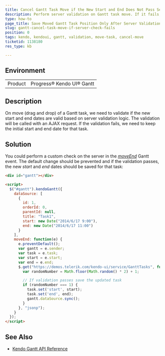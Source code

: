 ```yaml
---
title: Cancel Gantt Task Move if the New Start and End Does Not Pass Server Validation
description: Perform server validation on Gantt task move. If it fails, cancel the new start and end
type: how-to
page_title: Save Moved Gantt Task Position Only After Server Validation
slug: gantt-cancel-task-move-if-server-check-fails
position: 0
tags: kendo, kendoui, gantt, validation, move-task, cancel-move
ticketid: 1138180
res_type: kb

---
```


## Environment
<table>
 <tr>
  <td>Product</td>
  <td>Progress® Kendo UI® Gantt</td>
 </tr>
</table>


## Description

On move (drag and drop) of a Gantt task, we need to validate if the new start and end dates are valid based on server validation logic. The validation will be called with an AJAX request. If the validation fails, we need to keep the initial start and end date for that task.

## Solution
  
You could perform a custom check on the server in the *[moveEnd](https://docs.telerik.com/kendo-ui/api/javascript/ui/gantt#events-moveEnd)* Gantt event. The default change should be prevented and if the validation passes, the new *start* and *end* dates should be saved for that task:  

````html
<div id="gantt"></div>

<script>
  $("#gantt").kendoGantt({
    dataSource: [
      {
        id: 1,
        orderId: 0,
        parentId: null,
        title: "Task1",
        start: new Date("2014/6/17 9:00"),
        end: new Date("2014/6/17 11:00")
      }
    ],
    moveEnd: function(e) {
      e.preventDefault();
      var gantt = e.sender;
      var task = e.task;
      var start = e.start;
      var end = e.end;
      $.get("https://demos.telerik.com/kendo-ui/service/GanttTasks", function(data) {
        var randomNumber = Math.floor(Math.random() * 2) + 1;

        // If validation passes save the updated task
        if (randomNumber === 1) {
          task.set('start', start);
          task.set('end', end);
          gantt.dataSource.sync();
        }
      }, "jsonp");
    }
  });
</script>
````

## See Also

* [Kendo Gantt API Reference](http://docs.telerik.com/kendo-ui/api/javascript/ui/gantt)
